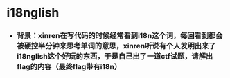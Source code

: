# i18nglish
* ### 背景：xinren在写代码的时候经常看到i18n这个词，每回看到都会被硬控半分钟来思考单词的意思，xinren听说有个人发明出来了i18nglish这个好玩的东西，于是自己出了一道ctf试题，请解出flag的内容（最终flag带有i18n）
